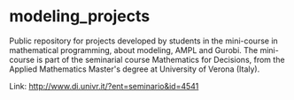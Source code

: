 # modeling_projects
Public repository for projects developed by students in the mini-course in mathematical programming, about modeling, AMPL and Gurobi.
The mini-course is part of the seminarial course Mathematics for Decisions, from the Applied Mathematics Master's degree at University of Verona (Italy).

Link: http://www.di.univr.it/?ent=seminario&id=4541
